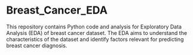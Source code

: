 # Breast_Cancer_EDA
This repository contains Python code and analysis for Exploratory Data Analysis (EDA) of breast cancer dataset. The EDA aims to understand the characteristics of the dataset and identify factors relevant for predicting breast cancer diagnosis.
